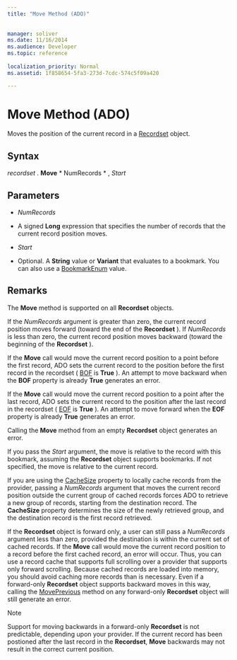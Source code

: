 ```yaml
---
title: "Move Method (ADO)"
 
 
manager: soliver
ms.date: 11/16/2014
ms.audience: Developer
ms.topic: reference
  
localization_priority: Normal
ms.assetid: 1f858654-5fa3-273d-7cdc-574c5f09a420

---
```


# Move Method (ADO)

Moves the position of the current record in a [Recordset](recordset-object-ado.md) object. 
  
## Syntax

 *recordset*  . **Move** * NumRecords *  ,  *Start* 
  
## Parameters

-  *NumRecords* 
    
- A signed **Long** expression that specifies the number of records that the current record position moves. 
    
-  *Start* 
    
- Optional. A **String** value or **Variant** that evaluates to a bookmark. You can also use a [BookmarkEnum](bookmarkenum.md) value. 
    
## Remarks

The **Move** method is supported on all **Recordset** objects. 
  
If the  *NumRecords*  argument is greater than zero, the current record position moves forward (toward the end of the **Recordset** ). If  *NumRecords*  is less than zero, the current record position moves backward (toward the beginning of the **Recordset** ). 
  
If the **Move** call would move the current record position to a point before the first record, ADO sets the current record to the position before the first record in the recordset ( [BOF](bof-eof-properties-ado.md) is **True** ). An attempt to move backward when the **BOF** property is already **True** generates an error. 
  
If the **Move** call would move the current record position to a point after the last record, ADO sets the current record to the position after the last record in the recordset ( [EOF](bof-eof-properties-ado.md) is **True** ). An attempt to move forward when the **EOF** property is already **True** generates an error. 
  
Calling the **Move** method from an empty **Recordset** object generates an error. 
  
If you pass the  *Start*  argument, the move is relative to the record with this bookmark, assuming the **Recordset** object supports bookmarks. If not specified, the move is relative to the current record. 
  
If you are using the [CacheSize](cachesize-property-ado.md) property to locally cache records from the provider, passing a  *NumRecords*  argument that moves the current record position outside the current group of cached records forces ADO to retrieve a new group of records, starting from the destination record. The **CacheSize** property determines the size of the newly retrieved group, and the destination record is the first record retrieved. 
  
If the **Recordset** object is forward only, a user can still pass a  *NumRecords*  argument less than zero, provided the destination is within the current set of cached records. If the **Move** call would move the current record position to a record before the first cached record, an error will occur. Thus, you can use a record cache that supports full scrolling over a provider that supports only forward scrolling. Because cached records are loaded into memory, you should avoid caching more records than is necessary. Even if a forward-only **Recordset** object supports backward moves in this way, calling the [MovePrevious](movefirst-movelast-movenext-and-moveprevious-methods-ado.md) method on any forward-only **Recordset** object will still generate an error. 
  
> [!NOTE]
> Support for moving backwards in a forward-only **Recordset** is not predictable, depending upon your provider. If the current record has been postioned after the last record in the **Recordset**, **Move** backwards may not result in the correct current position. 
  

